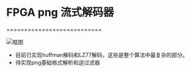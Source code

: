 # FPGA png 流式解码器
===========================

![框图](https://github.com/WangXuan95/Verilog-png-decoder/blob/master/images/blockdiagram.png)

* 目前已实现huffman解码和LZ77解码，这些是整个算法中最复杂的部分。
* 待实现png基础格式解析和逆过滤器
